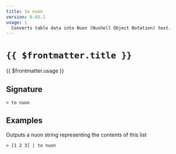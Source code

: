 ```yaml
---
title: to nuon
version: 0.65.1
usage: |
  Converts table data into Nuon (Nushell Object Notation) text.
---
```


# <code>{{ $frontmatter.title }}</code>

<div style='white-space: pre-wrap;'>{{ $frontmatter.usage }}</div>

## Signature

```> to nuon ```

## Examples

Outputs a nuon string representing the contents of this list
```shell
> [1 2 3] | to nuon
```
